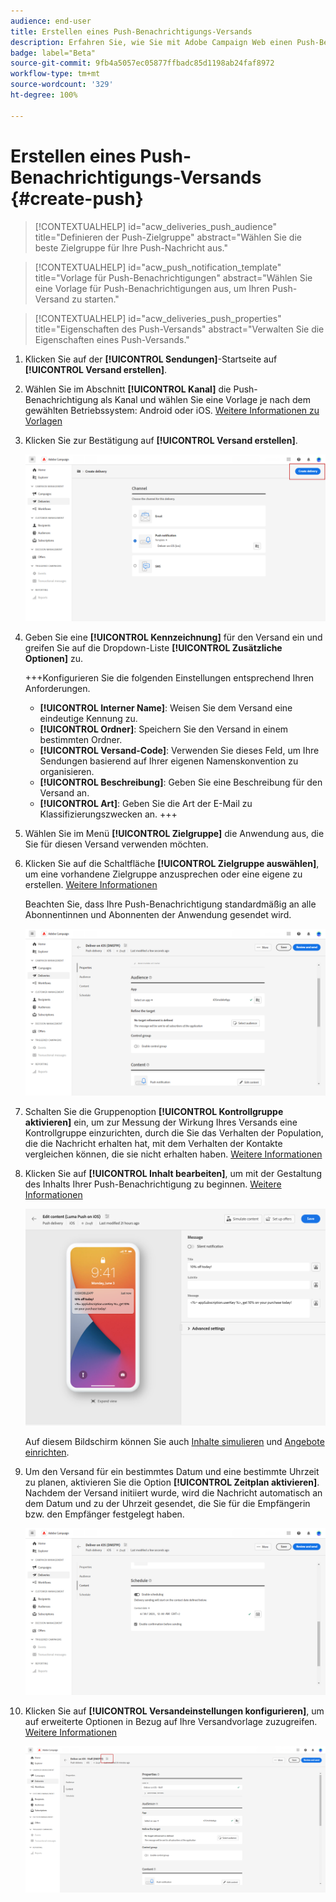 ```yaml
---
audience: end-user
title: Erstellen eines Push-Benachrichtigungs-Versands
description: Erfahren Sie, wie Sie mit Adobe Campaign Web einen Push-Benachrichtigungs-Versand erstellen
badge: label="Beta"
source-git-commit: 9fb4a5057ec05877ffbadc85d1198ab24faf8972
workflow-type: tm+mt
source-wordcount: '329'
ht-degree: 100%

---
```


# Erstellen eines Push-Benachrichtigungs-Versands {#create-push}

>[!CONTEXTUALHELP]
>id="acw_deliveries_push_audience"
>title="Definieren der Push-Zielgruppe"
>abstract="Wählen Sie die beste Zielgruppe für Ihre Push-Nachricht aus."

>[!CONTEXTUALHELP]
>id="acw_push_notification_template"
>title="Vorlage für Push-Benachrichtigungen"
>abstract="Wählen Sie eine Vorlage für Push-Benachrichtigungen aus, um Ihren Push-Versand zu starten."

>[!CONTEXTUALHELP]
>id="acw_deliveries_push_properties"
>title="Eigenschaften des Push-Versands"
>abstract="Verwalten Sie die Eigenschaften eines Push-Versands."

1. Klicken Sie auf der **[!UICONTROL Sendungen]**-Startseite auf **[!UICONTROL Versand erstellen]**.

1. Wählen Sie im Abschnitt **[!UICONTROL Kanal]** die Push-Benachrichtigung als Kanal und wählen Sie eine Vorlage je nach dem gewählten Betriebssystem: Android oder iOS. [Weitere Informationen zu Vorlagen](../msg/delivery-template.md)

1. Klicken Sie zur Bestätigung auf **[!UICONTROL Versand erstellen]**.

   ![](assets/push_create_1.png)

1. Geben Sie eine **[!UICONTROL Kennzeichnung]** für den Versand ein und greifen Sie auf die Dropdown-Liste **[!UICONTROL Zusätzliche Optionen]** zu.

   +++Konfigurieren Sie die folgenden Einstellungen entsprechend Ihren Anforderungen.
   * **[!UICONTROL Interner Name]**: Weisen Sie dem Versand eine eindeutige Kennung zu.
   * **[!UICONTROL Ordner]**: Speichern Sie den Versand in einem bestimmten Ordner.
   * **[!UICONTROL Versand-Code]**: Verwenden Sie dieses Feld, um Ihre Sendungen basierend auf Ihrer eigenen Namenskonvention zu organisieren.
   * **[!UICONTROL Beschreibung]**: Geben Sie eine Beschreibung für den Versand an.
   * **[!UICONTROL Art]**: Geben Sie die Art der E-Mail zu Klassifizierungszwecken an.
+++

1. Wählen Sie im Menü **[!UICONTROL Zielgruppe]** die Anwendung aus, die Sie für diesen Versand verwenden möchten.

1. Klicken Sie auf die Schaltfläche **[!UICONTROL Zielgruppe auswählen]**, um eine vorhandene Zielgruppe anzusprechen oder eine eigene zu erstellen. [Weitere Informationen](../audience/about-audiences.md)

   Beachten Sie, dass Ihre Push-Benachrichtigung standardmäßig an alle Abonnentinnen und Abonnenten der Anwendung gesendet wird.

   ![](assets/push_create_2.png)

1. Schalten Sie die Gruppenoption **[!UICONTROL Kontrollgruppe aktivieren]** ein, um zur Messung der Wirkung Ihres Versands eine Kontrollgruppe einzurichten, durch die Sie das Verhalten der Population, die die Nachricht erhalten hat, mit dem Verhalten der Kontakte vergleichen können, die sie nicht erhalten haben. [Weitere Informationen](../audience/control-group.md)

1. Klicken Sie auf **[!UICONTROL Inhalt bearbeiten]**, um mit der Gestaltung des Inhalts Ihrer Push-Benachrichtigung zu beginnen. [Weitere Informationen](content-push.md)

   ![](assets/push_create_5.png)

   Auf diesem Bildschirm können Sie auch [Inhalte simulieren](../preview-test/preview-test.md) und [Angebote einrichten](../content/offers.md).

1. Um den Versand für ein bestimmtes Datum und eine bestimmte Uhrzeit zu planen, aktivieren Sie die Option **[!UICONTROL Zeitplan aktivieren]**. Nachdem der Versand initiiert wurde, wird die Nachricht automatisch an dem Datum und zu der Uhrzeit gesendet, die Sie für die Empfängerin bzw. den Empfänger festgelegt haben.

   ![](assets/push_create_3.png)

1. Klicken Sie auf **[!UICONTROL Versandeinstellungen konfigurieren]**, um auf erweiterte Optionen in Bezug auf Ihre Versandvorlage zuzugreifen. [Weitere Informationen](../advanced-settings/delivery-settings.md)

   ![](assets/push_create_4.png)
